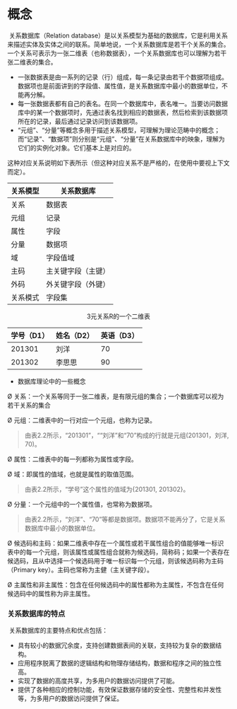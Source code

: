 # 概念

​      关系数据库（Relation database）是以关系模型为基础的数据库，它是利用关系来描述实体及实体之间的联系。简单地说，一个关系数据库是若干个关系的集合。一个关系可表示为一张二维表（也称数据表），一个关系数据库也可以理解为若干张二维表的集合。

+ 一张数据表是由一系列的记录（行）组成，每一条记录由若干个数据项组成。数据项也是前面讲到的字段值、属性值，是关系数据库中最小的数据单位，不能再分解。
+ 每一张数据表都有自己的表名。在同一个数据库中，表名唯一。当要访问数据库中的某一个数据项时，先通过表名找到相应的数据表，然后检索到该数据项所在的记录，最后通过记录访问到该数据项。
+ “元组”、“分量”等概念多用于描述关系模型，可理解为理论范畴中的概念；而“记录”、“数据项”则分别是“元组”、“分量”在关系数据库中的映象，理解为它们的实例化对象。它们基本上是对应的。

这种对应关系说明如下表所示（但这种对应关系不是严格的，在使用中要视上下文而定）。

| 关系模型 | 关系数据库         |
| -------- | ------------------ |
| 关系     | 数据表             |
| 元组     | 记录               |
| 属性     | 字段               |
| 分量     | 数据项             |
| 域       | 字段值域           |
| 主码     | 主关键字段（主键） |
| 外码     | 外关键字段（外键） |
| 关系模式 | 字段集             |

 <center>3元关系R的一个二维表</center>

| 学号（D1） | 姓名（D2） | 英语（D3） |
| ---------- | ---------- | ---------- |
| 201301     | 刘洋       | 70         |
| 201302     | 李思思     | 90         |

+ 数据库理论中的一些概念

Ø 关系：一个关系等同于一张二维表，是有限元组的集合；一个数据库可以视为若干关系的集合

Ø 元组：二维表中的一行对应一个元组，也称为记录。

> 由表2.2所示，“201301”，““刘洋”和“70”构成的行就是元组(201301，刘洋, 70)。

Ø 属性：二维表中的每一列都称为属性或字段。

Ø 域：即属性的值域，也就是属性的取值范围。

> 由表2.2所示，“学号”这个属性的值域为{201301, 201302}。 

Ø 分量：一个元组中的一个属性值，也常称为数据项。

> 由表2.2所示，“刘洋”、“70”等都是数据项。数据项不能再分了，它是关系数据库中最小的数据单位。

Ø 候选码和主码：如果二维表中存在一个属性或若干属性组合的值能够唯一标识表中的每一个元组，则该属性或属性组合就称为候选码，简称码；如果一个表存在候选码，且从中选择一个候选码用于唯一标识每一个元组，则该候选码称为主码（Primary key）。主码也常称为主健（主关键字段）。

Ø 主属性和非主属性：包含在任何候选码中的属性都称为主属性，不包含在任何候选码中的属性称为非主属性。

 

 

### 关系数据库的特点

​     关系数据库的主要特点和优点包括：

+ 具有较小的数据冗余度，支持创建数据表间的关联，支持较为复杂的数据结构。
+ 应用程序脱离了数据的逻辑结构和物理存储结构，数据和程序之间的独立性高。
+ 实现了数据的高度共享，为多用户的数据访问提供了可能。
+ 提供了各种相应的控制功能，有效保证数据存储的安全性、完整性和并发性等，为多用户的数据访问提供了保证。

 